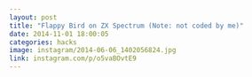 ```yaml
---
layout: post
title: "Flappy Bird on ZX Spectrum (Note: not coded by me)"
date: 2014-11-01 18:00:05
categories: hacks
image: instagram/2014-06-06_1402056824.jpg
link: instagram.com/p/o5vaBOvtE9
---
```


